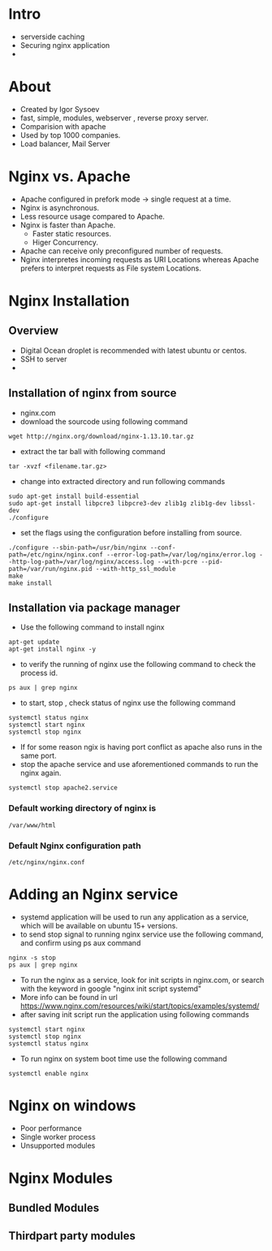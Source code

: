 # Intro
* serverside caching
* Securing nginx application
*  

# About
* Created by Igor Sysoev
* fast, simple, modules, webserver , reverse  proxy server.
* Comparision with apache
* Used by top 1000 companies.
* Load balancer, Mail Server

# Nginx vs. Apache
* Apache configured in prefork mode -> single request at a time. 
* Nginx is asynchronous.
* Less resource usage compared to Apache.
* Nginx is faster than Apache.
	* Faster static resources.
	* Higer Concurrency.
* Apache can receive only preconfigured number of requests.
* Nginx interpretes incoming requests as URI Locations whereas Apache prefers to interpret requests as File system Locations.


# Nginx Installation
## Overview
* Digital Ocean droplet  is recommended with latest ubuntu or centos.
* SSH to server
* 

## Installation of nginx from source
* nginx.com
* download the sourcode using following command
```
wget http://nginx.org/download/nginx-1.13.10.tar.gz
```
* extract the tar ball with following command
```
tar -xvzf <filename.tar.gz>
```
* change into extracted directory and run following commands
```
sudo apt-get install build-essential
sudo apt-get install libpcre3 libpcre3-dev zlib1g zlib1g-dev libssl-dev
./configure
```

* set the flags using the configuration before installing from source.
```
./configure --sbin-path=/usr/bin/nginx --conf-path=/etc/nginx/nginx.conf --error-log-path=/var/log/nginx/error.log --http-log-path=/var/log/nginx/access.log --with-pcre --pid-path=/var/run/nginx.pid --with-http_ssl_module
make
make install
```
 
## Installation via package manager
* Use the following command to install nginx
```
apt-get update
apt-get install nginx -y
```
 	
* to verify the running of nginx use the following command to check the process id.
```
ps aux | grep nginx
```

* to start, stop , check status of nginx use the following command
```
systemctl status nginx
systemctl start nginx
systemctl stop nginx
```

* If for some reason ngix is having port conflict as apache also runs in the same port.
* stop the apache service and use aforementioned commands to run the nginx again.
```
systemctl stop apache2.service
```
### Default working directory of nginx is 
```
/var/www/html
```
### Default Nginx configuration path
```
/etc/nginx/nginx.conf
```


# Adding an Nginx service
* systemd application will be used to run any application as a service, which will be available on ubuntu 15+ versions.
* to send stop signal to running nginx service use the following command, and confirm using ps aux command
```
nginx -s stop
ps aux | grep nginx
```
* To run the nginx as a service, look for init scripts in nginx.com, or search with the keyword in google "nginx init script systemd"
* More info can be found in url https://www.nginx.com/resources/wiki/start/topics/examples/systemd/
* after saving init script run the application using following commands
```
systemctl start nginx
systemctl stop nginx
systemctl status nginx
```
* To run nginx on system boot time use the following command
```
systemctl enable nginx
```

# Nginx on windows
* Poor performance
* Single worker process
* Unsupported modules



# Nginx Modules
## Bundled Modules

## Thirdpart party modules






















